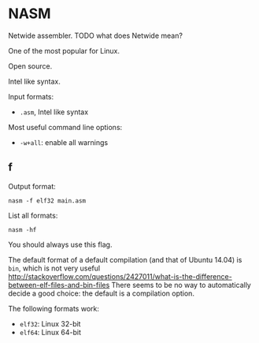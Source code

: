 # NASM

Netwide assembler. TODO what does Netwide mean?

One of the most popular for Linux.

Open source.

Intel like syntax.

Input formats:

- `.asm`, Intel like syntax

Most useful command line options:

- `-w+all`: enable all warnings

## f

Output format:

    nasm -f elf32 main.asm

List all formats:

    nasm -hf

You should always use this flag.

The default format of a default compilation (and that of Ubuntu 14.04) is `bin`, which is not very useful <http://stackoverflow.com/questions/2427011/what-is-the-difference-between-elf-files-and-bin-files> There seems to be no way to automatically decide a good choice: the default is a compilation option.

The following formats work:

- `elf32`: Linux 32-bit
- `elf64`: Linux 64-bit
